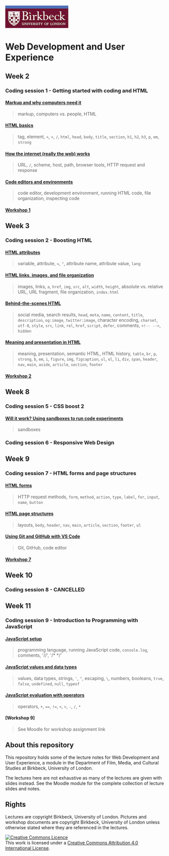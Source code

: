 ![Birkbeck, University of London](images/birkbeck-logo.jpg)

# Web Development and User Experience

## Week 2
### Coding session 1 - Getting started with coding and HTML
#### [Markup and why computers need it](markup-and-why-computers-need-it.md)

> markup, computers vs. people, HTML

#### [HTML basics](html-basics.md)

> tag, element, `<`, `>`, `/`, `html`, `head`, `body`, `title`, `section`, `h1`, `h2`, `h3`, `p`, `em`, `strong`

#### [How the internet (really the web) works](how-the-internet-works.md)

> URL, `/`, scheme, host, path, browser tools, HTTP request and response

#### [Code editors and environments](code-editors-and-environments.md)

> code editor, development environment, running HTML code, file organization, inspecting code

#### [Workshop 1](workshop-1.md)

## Week 3
### Coding session 2 - Boosting HTML
#### [HTML attributes](html-attributes.md)

> variable, attribute, `=`, `"`, attribute name, attribute value, `lang`

#### [HTML links, images, and file organization](html-links-images-and-file-organization.md)

> images, links, `a`, `href`, `img`, `src`, `alt`, `width`, `height`, absolute vs. relative URL, URL fragment, file organization, `index.html`

#### [Behind-the-scenes HTML](behind-the-scenes-html.md)

> social media, search results, `head`, `meta`, `name`, `content`, `title`, `description`, `og:image`, `twitter:image`, character encoding, `charset`, `utf-8`, `style`, `src`, `link`, `rel`, `href`, `script`, `defer`, comments, `<!-- -->`, `hidden`

#### [Meaning and presentation in HTML](meaning-and-presentation-in-html.md)

> meaning, presentation, semantic HTML, HTML history, `table`, `br`, `p`, `strong`, `b`, `em`, `i`, `figure`, `img`, `figcaption`, `ul`, `ol`, `li`, `div`, `span`, `header`, `nav`, `main`, `aside`, `article`, `section`, `footer`

#### [Workshop 2](workshop-2.md)

## Week 8
### Coding session 5 - CSS boost 2

#### [Will it work? Using sandboxes to run code experiments](will-it-work-using-sandboxes-to-test-code.md)
> sandboxes

### Coding session 6 - Responsive Web Design

## Week 9
### Coding session 7 - HTML forms and page structures

#### [HTML forms](html-forms.md)
> HTTP request methods, `form`, `method`, `action`, `type`, `label`, `for`, `input`, `name`, `button`

#### [HTML page structures](html-page-structures.md)
> layouts, `body`, `header`, `nav`, `main`, `article`, `section`, `footer`, `ul`

#### [Using Git and GitHub with VS Code](using-git-and-github.md)
> Git, GitHub, code editor

#### [Workshop 7](workshop-7.md)

## Week 10
### Coding session 8 - CANCELLED

## Week 11
### Coding session 9 - Introduction to Programming with JavaScript

#### [JavaScript setup](javascript-setup.md)
> programming language, running JavaScript code, `console.log`, comments, '//', '/* */'

#### [JavaScript values and data types](javascript-values-and-data-types.md)
> values, data types, strings, `'`, `"`, escaping, `\`, numbers, booleans, `true`, `false`, `undefined`, `null`, `typeof`

#### [JavaScript evaluation with operators](javascript-evaluation-with-operators.md)
> operators, `+`, `==`, `!=`, `<`, `>`, `-`, `/`, `*`

#### [Workshop 9]
> See Moodle for workshop assignment link

## About this repository
This repository holds some of the lecture notes for Web Development and User Experience, a module in the Department of Film, Media, and Cultural Studies at Birkbeck, University of London.

The lectures here are not exhaustive as many of the lectures are given with slides instead. See the Moodle module for the complete collection of lecture slides and notes.

## Rights
Lectures are copyright Birkbeck, University of London. Pictures and workshop documents are copyright Birkbeck, University of London unless otherwise stated where they are referenced in the lectures.

<a rel="license" href="http://creativecommons.org/licenses/by/4.0/"><img alt="Creative Commons Licence" src="https://i.creativecommons.org/l/by/4.0/88x31.png" /></a><br />This work is licensed under a <a rel="license" href="http://creativecommons.org/licenses/by/4.0/">Creative Commons Attribution 4.0 International License</a>.
